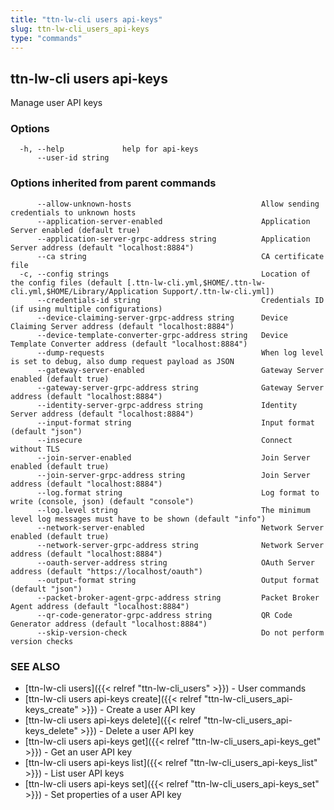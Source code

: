 ```yaml
---
title: "ttn-lw-cli users api-keys"
slug: ttn-lw-cli_users_api-keys
type: "commands"
---
```


## ttn-lw-cli users api-keys

Manage user API keys

### Options

```
  -h, --help             help for api-keys
      --user-id string   
```

### Options inherited from parent commands

```
      --allow-unknown-hosts                             Allow sending credentials to unknown hosts
      --application-server-enabled                      Application Server enabled (default true)
      --application-server-grpc-address string          Application Server address (default "localhost:8884")
      --ca string                                       CA certificate file
  -c, --config strings                                  Location of the config files (default [.ttn-lw-cli.yml,$HOME/.ttn-lw-cli.yml,$HOME/Library/Application Support/.ttn-lw-cli.yml])
      --credentials-id string                           Credentials ID (if using multiple configurations)
      --device-claiming-server-grpc-address string      Device Claiming Server address (default "localhost:8884")
      --device-template-converter-grpc-address string   Device Template Converter address (default "localhost:8884")
      --dump-requests                                   When log level is set to debug, also dump request payload as JSON
      --gateway-server-enabled                          Gateway Server enabled (default true)
      --gateway-server-grpc-address string              Gateway Server address (default "localhost:8884")
      --identity-server-grpc-address string             Identity Server address (default "localhost:8884")
      --input-format string                             Input format (default "json")
      --insecure                                        Connect without TLS
      --join-server-enabled                             Join Server enabled (default true)
      --join-server-grpc-address string                 Join Server address (default "localhost:8884")
      --log.format string                               Log format to write (console, json) (default "console")
      --log.level string                                The minimum level log messages must have to be shown (default "info")
      --network-server-enabled                          Network Server enabled (default true)
      --network-server-grpc-address string              Network Server address (default "localhost:8884")
      --oauth-server-address string                     OAuth Server address (default "https://localhost/oauth")
      --output-format string                            Output format (default "json")
      --packet-broker-agent-grpc-address string         Packet Broker Agent address (default "localhost:8884")
      --qr-code-generator-grpc-address string           QR Code Generator address (default "localhost:8884")
      --skip-version-check                              Do not perform version checks
```

### SEE ALSO

* [ttn-lw-cli users]({{< relref "ttn-lw-cli_users" >}})	 - User commands
* [ttn-lw-cli users api-keys create]({{< relref "ttn-lw-cli_users_api-keys_create" >}})	 - Create a user API key
* [ttn-lw-cli users api-keys delete]({{< relref "ttn-lw-cli_users_api-keys_delete" >}})	 - Delete a user API key
* [ttn-lw-cli users api-keys get]({{< relref "ttn-lw-cli_users_api-keys_get" >}})	 - Get an user API key
* [ttn-lw-cli users api-keys list]({{< relref "ttn-lw-cli_users_api-keys_list" >}})	 - List user API keys
* [ttn-lw-cli users api-keys set]({{< relref "ttn-lw-cli_users_api-keys_set" >}})	 - Set properties of a user API key

